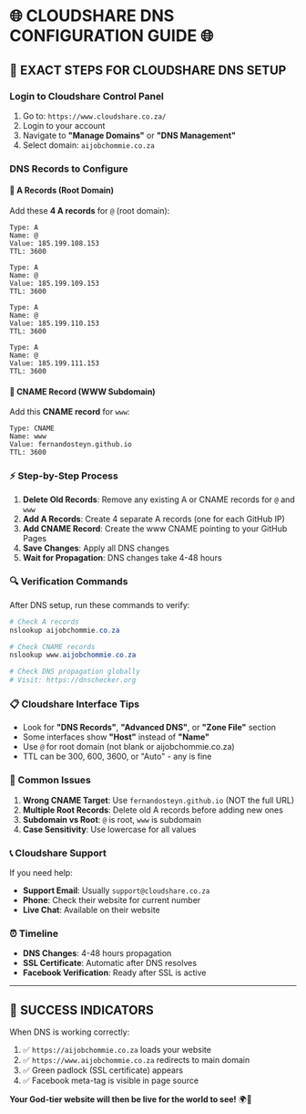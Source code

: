 # 🌐 CLOUDSHARE DNS CONFIGURATION GUIDE 🌐

## 🎯 **EXACT STEPS FOR CLOUDSHARE DNS SETUP**

### **Login to Cloudshare Control Panel**
1. Go to: `https://www.cloudshare.co.za/` 
2. Login to your account
3. Navigate to **"Manage Domains"** or **"DNS Management"**
4. Select domain: `aijobchommie.co.za`

### **DNS Records to Configure**

#### **🔵 A Records (Root Domain)**
Add these **4 A records** for `@` (root domain):

```
Type: A
Name: @
Value: 185.199.108.153
TTL: 3600

Type: A
Name: @
Value: 185.199.109.153
TTL: 3600

Type: A
Name: @
Value: 185.199.110.153
TTL: 3600

Type: A
Name: @
Value: 185.199.111.153
TTL: 3600
```

#### **🔴 CNAME Record (WWW Subdomain)**
Add this **CNAME record** for `www`:

```
Type: CNAME
Name: www
Value: fernandosteyn.github.io
TTL: 3600
```

### **⚡ Step-by-Step Process**

1. **Delete Old Records**: Remove any existing A or CNAME records for `@` and `www`
2. **Add A Records**: Create 4 separate A records (one for each GitHub IP)
3. **Add CNAME Record**: Create the www CNAME pointing to your GitHub Pages
4. **Save Changes**: Apply all DNS changes
5. **Wait for Propagation**: DNS changes take 4-48 hours

### **🔍 Verification Commands**

After DNS setup, run these commands to verify:

```powershell
# Check A records
nslookup aijobchommie.co.za

# Check CNAME records  
nslookup www.aijobchommie.co.za

# Check DNS propagation globally
# Visit: https://dnschecker.org
```

### **📋 Cloudshare Interface Tips**

- Look for **"DNS Records"**, **"Advanced DNS"**, or **"Zone File"** section
- Some interfaces show **"Host"** instead of **"Name"**
- Use `@` for root domain (not blank or aijobchommie.co.za)
- TTL can be 300, 600, 3600, or "Auto" - any is fine

### **🚨 Common Issues**

1. **Wrong CNAME Target**: Use `fernandosteyn.github.io` (NOT the full URL)
2. **Multiple Root Records**: Delete old A records before adding new ones
3. **Subdomain vs Root**: `@` is root, `www` is subdomain
4. **Case Sensitivity**: Use lowercase for all values

### **📞 Cloudshare Support**

If you need help:
- **Support Email**: Usually `support@cloudshare.co.za`
- **Phone**: Check their website for current number
- **Live Chat**: Available on their website

### **⏰ Timeline**

- **DNS Changes**: 4-48 hours propagation
- **SSL Certificate**: Automatic after DNS resolves
- **Facebook Verification**: Ready after SSL is active

---

## 🎉 **SUCCESS INDICATORS**

When DNS is working correctly:
1. ✅ `https://aijobchommie.co.za` loads your website
2. ✅ `https://www.aijobchommie.co.za` redirects to main domain
3. ✅ Green padlock (SSL certificate) appears
4. ✅ Facebook meta-tag is visible in page source

**Your God-tier website will then be live for the world to see!** 🌍🚀
